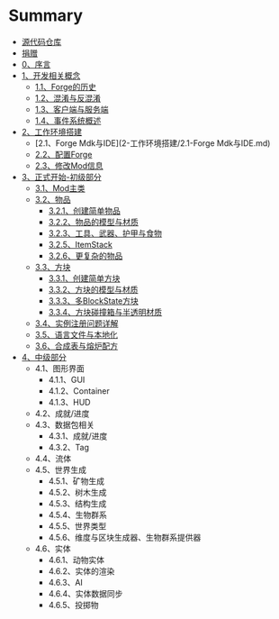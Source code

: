# Summary

* [源代码仓库](https://github.com/vvvbbbcz/ModderGuide/tree/master)
* [捐赠](https://afdian.net/@vvvbbbcz)
* [0、序言](README.md)
* [1、开发相关概念](1-开发相关概念/1-开发相关概念.md)
  * [1.1、Forge的历史](1-开发相关概念/1.1-Forge的历史.md)
  * [1.2、混淆与反混淆](1-开发相关概念/1.2-混淆与反混淆.md)
  * [1.3、客户端与服务端](1-开发相关概念/1.3-客户端与服务端.md)
  * [1.4、事件系统概述](1-开发相关概念/1.4-事件系统概述.md)
* [2、工作环境搭建](2-工作环境搭建/2-工作环境搭建.md)
  * [2.1、Forge Mdk与IDE](2-工作环境搭建/2.1-Forge Mdk与IDE.md)
  * [2.2、配置Forge](2-工作环境搭建/2.2-配置Forge.md)
  * [2.3、修改Mod信息](2-工作环境搭建/2.3-修改Mod信息.md)
* [3、正式开始-初级部分](3-正式开始-初级部分/3-正式开始-初级部分.md)
  * [3.1、Mod主类](3-正式开始-初级部分/3.1-Mod主类.md)
  * [3.2、物品](3-正式开始-初级部分/3.2-物品/3.2-物品.md)
    * [3.2.1、创建简单物品](3-正式开始-初级部分/3.2-物品/3.2.1-创建简单物品.md)
    * [3.2.2、物品的模型与材质](3-正式开始-初级部分/3.2-物品/3.2.2-物品的模型与材质.md)
    * [3.2.3、工具、武器、护甲与食物](3-正式开始-初级部分/3.2-物品/3.2.3-工具、武器、护甲与食物.md)
    * [3.2.5、ItemStack](3-正式开始-初级部分/3.2-物品/3.2.5-ItemStack.md)
    * [3.2.6、更复杂的物品](3-正式开始-初级部分/3.2-物品/3.2.6-更复杂的物品.md)
  * [3.3、方块](3-正式开始-初级部分/3.3-方块/3.3-方块.md)
    * [3.3.1、创建简单方块](3-正式开始-初级部分/3.3-方块/3.3.1-创建简单方块.md)
    * [3.3.2、方块的模型与材质](3-正式开始-初级部分/3.3-方块/3.3.2-方块的模型与材质.md)
    * [3.3.3、多BlockState方块](3-正式开始-初级部分/3.3-方块/3.3.3-多BlockState方块.md)
    * [3.3.4、方块碰撞箱与半透明材质](3-正式开始-初级部分/3.3-方块/3.3.4-方块碰撞箱与半透明材质.md)
  * [3.4、实例注册问题详解](3-正式开始-初级部分/3.4-实例注册问题详解.md)
  * [3.5、语言文件与本地化](3-正式开始-初级部分/3.5-语言文件与本地化.md)
  * [3.6、合成表与熔炉配方](3-正式开始-初级部分/3.6-合成表与熔炉配方.md)
* [4、中级部分](4-中级部分/4-中级部分.md)
  * 4.1、图形界面
    * 4.1.1、GUI
    * 4.1.2、Container
    * 4.1.3、HUD
  * 4.2、成就/进度
  * 4.3、数据包相关
    * 4.3.1、成就/进度
    * 4.3.2、Tag
  * 4.4、流体
  * 4.5、世界生成
    * 4.5.1、矿物生成
    * 4.5.2、树木生成
    * 4.5.3、结构生成
    * 4.5.4、生物群系
    * 4.5.5、世界类型
    * 4.5.6、维度与区块生成器、生物群系提供器
  * 4.6、实体
    * 4.6.1、动物实体
    * 4.6.2、实体的渲染
    * 4.6.3、AI
    * 4.6.4、实体数据同步
    * 4.6.5、投掷物